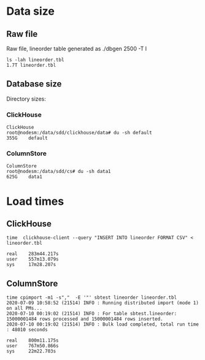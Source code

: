 # Data size
## Raw file
Raw file, lineorder table generated as ./dbgen 2500 -T l

```
ls -lah lineorder.tbl 
1.7T lineorder.tbl
```

## Database size
Directory sizes:

### ClickHouse
```
ClickHouse
root@nodesm:/data/sdd/clickhouse/data# du -sh default 
355G    default
```

### ColumnStore
```
ColumnStore
root@nodesm:/data/sdd/cs# du -sh data1 
625G    data1
```

# Load times

## ClickHouse
```
time  clickhouse-client --query "INSERT INTO lineorder FORMAT CSV" < lineorder.tbl

real    283m44.217s
user    557m13.079s
sys     17m28.207s
```
## ColumnStore
```
time cpimport -m1 -s","  -E '"' sbtest lineorder lineorder.tbl 
2020-07-09 10:58:52 (21514) INFO : Running distributed import (mode 1) on all PMs...
2020-07-10 00:19:02 (21514) INFO : For table sbtest.lineorder: 15000001484 rows processed and 15000001484 rows inserted.
2020-07-10 00:19:02 (21514) INFO : Bulk load completed, total run time : 48010 seconds

real    800m11.175s
user    767m50.866s
sys     22m22.703s
```
